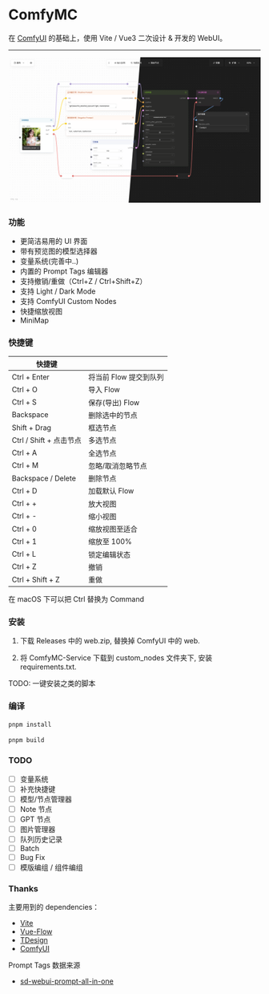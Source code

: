 # ComfyMC

在 [ComfyUI](https://github.com/comfyanonymous/ComfyUI) 的基础上，使用 Vite / Vue3 二次设计 & 开发的 WebUI。

---

![ComfyUI Screenshot](screenshot.png)

### 功能

- 更简洁易用的 UI 界面
- 带有预览图的模型选择器
- 变量系统(完善中..)
- 内置的 Prompt Tags 编辑器
- 支持撤销/重做（Ctrl+Z / Ctrl+Shift+Z）
- 支持 Light / Dark Mode
- 支持 ComfyUI Custom Nodes
- 快捷缩放视图
- MiniMap

### 快捷键

| 快捷键                  |                        |
| ----------------------- | ---------------------- |
| Ctrl + Enter            | 将当前 Flow 提交到队列 |
| Ctrl + O                | 导入 Flow              |
| Ctrl + S                | 保存(导出) Flow        |
| Backspace               | 删除选中的节点         |
| Shift + Drag            | 框选节点               |
| Ctrl / Shift + 点击节点 | 多选节点               |
| Ctrl + A                | 全选节点               |
| Ctrl + M                | 忽略/取消忽略节点      |
| Backspace / Delete      | 删除节点               |
| Ctrl + D                | 加载默认 Flow          |
| Ctrl + +                | 放大视图               |
| Ctrl + -                | 缩小视图               |
| Ctrl + 0                | 缩放视图至适合         |
| Ctrl + 1                | 缩放至 100%            |
| Ctrl + L                | 锁定编辑状态           |
| Ctrl + Z                | 撤销                   |
| Ctrl + Shift + Z        | 重做                   |

在 macOS 下可以把 Ctrl 替换为 Command

### 安装

1. 下载 Releases 中的 web.zip, 替换掉 ComfyUI 中的 web.

2. 将 ComfyMC-Service 下载到 custom_nodes 文件夹下, 安装 requirements.txt.

TODO: 一键安装之类的脚本

### 编译

`pnpm install`

`pnpm build`

### TODO

- [ ] 变量系统
- [ ] 补充快捷键
- [ ] 模型/节点管理器
- [ ] Note 节点
- [ ] GPT 节点
- [ ] 图片管理器
- [ ] 队列历史记录
- [ ] Batch
- [ ] Bug Fix
- [ ] 模版编组 / 组件编组

### Thanks

主要用到的 dependencies：

- [Vite](https://vitejs.dev/)
- [Vue-Flow](https://vueflow.dev/)
- [TDesign](https://github.com/Tencent/tdesign-vue-next)
- [ComfyUI](https://github.com/comfyanonymous/ComfyUI)

Prompt Tags 数据来源

- [sd-webui-prompt-all-in-one](https://github.com/Physton/sd-webui-prompt-all-in-one/tree/main)
